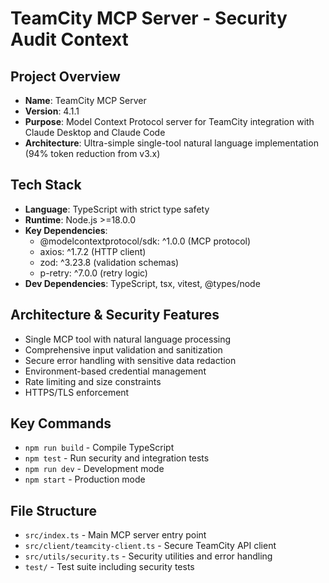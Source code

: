 # TeamCity MCP Server - Security Audit Context

## Project Overview
- **Name**: TeamCity MCP Server
- **Version**: 4.1.1  
- **Purpose**: Model Context Protocol server for TeamCity integration with Claude Desktop and Claude Code
- **Architecture**: Ultra-simple single-tool natural language implementation (94% token reduction from v3.x)

## Tech Stack
- **Language**: TypeScript with strict type safety
- **Runtime**: Node.js >=18.0.0
- **Key Dependencies**:
  - @modelcontextprotocol/sdk: ^1.0.0 (MCP protocol)
  - axios: ^1.7.2 (HTTP client)
  - zod: ^3.23.8 (validation schemas)
  - p-retry: ^7.0.0 (retry logic)
- **Dev Dependencies**: TypeScript, tsx, vitest, @types/node

## Architecture & Security Features
- Single MCP tool with natural language processing
- Comprehensive input validation and sanitization
- Secure error handling with sensitive data redaction
- Environment-based credential management
- Rate limiting and size constraints
- HTTPS/TLS enforcement

## Key Commands
- `npm run build` - Compile TypeScript
- `npm test` - Run security and integration tests  
- `npm run dev` - Development mode
- `npm start` - Production mode

## File Structure
- `src/index.ts` - Main MCP server entry point
- `src/client/teamcity-client.ts` - Secure TeamCity API client
- `src/utils/security.ts` - Security utilities and error handling
- `test/` - Test suite including security tests